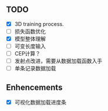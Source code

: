 ## TODO

- [x] 3D training process.
- [ ] 损失函数优化
- [x] 模型整体理解
- [ ] 可变长度输入
- [ ] CEP计算？
- [ ] 发射点改进，需要从数据加载函数入手
- [ ] 单条记录数据加载

## Enhencements

- [x] 可视化数据加载进度条